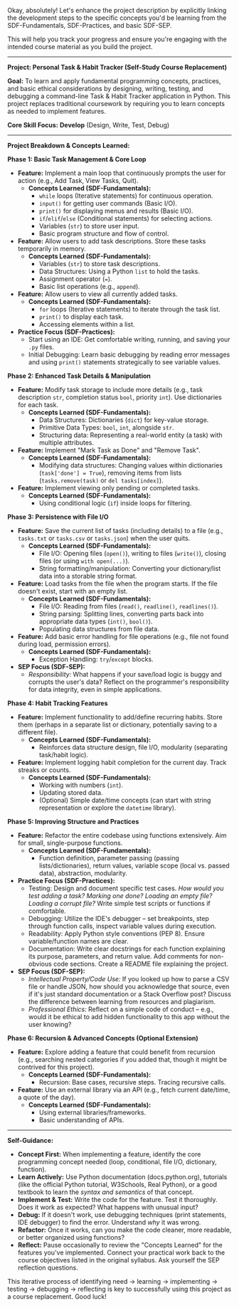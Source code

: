 Okay, absolutely! Let's enhance the project description by explicitly linking the development steps to the specific concepts you'd be learning from the SDF-Fundamentals, SDF-Practices, and basic SDF-SEP.

This will help you track your progress and ensure you're engaging with the intended course material as you build the project.

---

**Project: Personal Task & Habit Tracker (Self-Study Course Replacement)**

**Goal:** To learn and apply fundamental programming concepts, practices, and basic ethical considerations by designing, writing, testing, and debugging a command-line Task & Habit Tracker application in Python. This project replaces traditional coursework by requiring you to learn concepts as needed to implement features.

**Core Skill Focus:** **Develop** (Design, Write, Test, Debug)

---

**Project Breakdown & Concepts Learned:**

**Phase 1: Basic Task Management & Core Loop**

*   **Feature:** Implement a main loop that continuously prompts the user for action (e.g., Add Task, View Tasks, Quit).
    *   **Concepts Learned (SDF-Fundamentals):**
        *   `while` loops (Iterative statements) for continuous operation.
        *   `input()` for getting user commands (Basic I/O).
        *   `print()` for displaying menus and results (Basic I/O).
        *   `if`/`elif`/`else` (Conditional statements) for selecting actions.
        *   Variables (`str`) to store user input.
        *   Basic program structure and flow of control.
*   **Feature:** Allow users to add task descriptions. Store these tasks temporarily in memory.
    *   **Concepts Learned (SDF-Fundamentals):**
        *   Variables (`str`) to store task descriptions.
        *   Data Structures: Using a Python `list` to hold the tasks.
        *   Assignment operator (`=`).
        *   Basic list operations (e.g., `append`).
*   **Feature:** Allow users to view all currently added tasks.
    *   **Concepts Learned (SDF-Fundamentals):**
        *   `for` loops (Iterative statements) to iterate through the task list.
        *   `print()` to display each task.
        *   Accessing elements within a list.
*   **Practice Focus (SDF-Practices):**
    *   Start using an IDE: Get comfortable writing, running, and saving your `.py` files.
    *   Initial Debugging: Learn basic debugging by reading error messages and using `print()` statements strategically to see variable values.

**Phase 2: Enhanced Task Details & Manipulation**

*   **Feature:** Modify task storage to include more details (e.g., task description `str`, completion status `bool`, priority `int`). Use dictionaries for each task.
    *   **Concepts Learned (SDF-Fundamentals):**
        *   Data Structures: Dictionaries (`dict`) for key-value storage.
        *   Primitive Data Types: `bool`, `int`, alongside `str`.
        *   Structuring data: Representing a real-world entity (a task) with multiple attributes.
*   **Feature:** Implement "Mark Task as Done" and "Remove Task".
    *   **Concepts Learned (SDF-Fundamentals):**
        *   Modifying data structures: Changing values within dictionaries (`task['done'] = True`), removing items from lists (`tasks.remove(task)` or `del tasks[index]`).
*   **Feature:** Implement viewing only pending or completed tasks.
    *   **Concepts Learned (SDF-Fundamentals):**
        *   Using conditional logic (`if`) inside loops for filtering.

**Phase 3: Persistence with File I/O**

*   **Feature:** Save the current list of tasks (including details) to a file (e.g., `tasks.txt` or `tasks.csv` or `tasks.json`) when the user quits.
    *   **Concepts Learned (SDF-Fundamentals):**
        *   File I/O: Opening files (`open()`), writing to files (`write()`), closing files (or using `with open(...)`).
        *   String formatting/manipulation: Converting your dictionary/list data into a storable string format.
*   **Feature:** Load tasks from the file when the program starts. If the file doesn't exist, start with an empty list.
    *   **Concepts Learned (SDF-Fundamentals):**
        *   File I/O: Reading from files (`read()`, `readline()`, `readlines()`).
        *   String parsing: Splitting lines, converting parts back into appropriate data types (`int()`, `bool()`).
        *   Populating data structures from file data.
*   **Feature:** Add basic error handling for file operations (e.g., file not found during load, permission errors).
    *   **Concepts Learned (SDF-Fundamentals):**
        *   Exception Handling: `try`/`except` blocks.
*   **SEP Focus (SDF-SEP):**
    *   *Responsibility:* What happens if your save/load logic is buggy and corrupts the user's data? Reflect on the programmer's responsibility for data integrity, even in simple applications.

**Phase 4: Habit Tracking Features**

*   **Feature:** Implement functionality to add/define recurring habits. Store them (perhaps in a separate list or dictionary, potentially saving to a different file).
    *   **Concepts Learned (SDF-Fundamentals):**
        *   Reinforces data structure design, file I/O, modularity (separating task/habit logic).
*   **Feature:** Implement logging habit completion for the current day. Track streaks or counts.
    *   **Concepts Learned (SDF-Fundamentals):**
        *   Working with numbers (`int`).
        *   Updating stored data.
        *   (Optional) Simple date/time concepts (can start with string representation or explore the `datetime` library).

**Phase 5: Improving Structure and Practices**

*   **Feature:** Refactor the entire codebase using functions extensively. Aim for small, single-purpose functions.
    *   **Concepts Learned (SDF-Fundamentals):**
        *   Function definition, parameter passing (passing lists/dictionaries), return values, variable scope (local vs. passed data), abstraction, modularity.
*   **Practice Focus (SDF-Practices):**
    *   Testing: Design and document specific test cases. *How would you test adding a task? Marking one done? Loading an empty file? Loading a corrupt file?* Write simple test scripts or functions if comfortable.
    *   Debugging: Utilize the IDE's debugger – set breakpoints, step through function calls, inspect variable values during execution.
    *   Readability: Apply Python style conventions (PEP 8). Ensure variable/function names are clear.
    *   Documentation: Write clear docstrings for each function explaining its purpose, parameters, and return value. Add comments for non-obvious code sections. Create a README file explaining the project.
*   **SEP Focus (SDF-SEP):**
    *   *Intellectual Property/Code Use:* If you looked up how to parse a CSV file or handle JSON, how should you acknowledge that source, even if it's just standard documentation or a Stack Overflow post? Discuss the difference between learning from resources and plagiarism.
    *   *Professional Ethics:* Reflect on a simple code of conduct – e.g., would it be ethical to add hidden functionality to this app without the user knowing?

**Phase 6: Recursion & Advanced Concepts (Optional Extension)**

*   **Feature:** Explore adding a feature that could benefit from recursion (e.g., searching nested categories if you added that, though it might be contrived for this project).
    *   **Concepts Learned (SDF-Fundamentals):**
        *   Recursion: Base cases, recursive steps. Tracing recursive calls.
*   **Feature:** Use an external library via an API (e.g., fetch current date/time, a quote of the day).
    *   **Concepts Learned (SDF-Fundamentals):**
        *   Using external libraries/frameworks.
        *   Basic understanding of APIs.

---

**Self-Guidance:**

*   **Concept First:** When implementing a feature, identify the core programming concept needed (loop, conditional, file I/O, dictionary, function).
*   **Learn Actively:** Use Python documentation (docs.python.org), tutorials (like the official Python tutorial, W3Schools, Real Python), or a good textbook to learn the *syntax and semantics* of that concept.
*   **Implement & Test:** Write the code for the feature. Test it thoroughly. Does it work as expected? What happens with unusual input?
*   **Debug:** If it doesn't work, use debugging techniques (print statements, IDE debugger) to find the error. Understand *why* it was wrong.
*   **Refactor:** Once it works, can you make the code cleaner, more readable, or better organized using functions?
*   **Reflect:** Pause occasionally to review the "Concepts Learned" for the features you've implemented. Connect your practical work back to the course objectives listed in the original syllabus. Ask yourself the SEP reflection questions.

This iterative process of identifying need -> learning -> implementing -> testing -> debugging -> reflecting is key to successfully using this project as a course replacement. Good luck!
